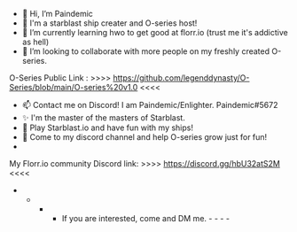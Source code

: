- 👋 Hi, I’m Paindemic
- 👀 I'm a starblast ship creater and O-series host!
- 🌱 I’m currently learning hwo to get good at florr.io (trust me it's addictive as hell)
- 💞️ I’m looking to collaborate with more people on my freshly created O-series.

O-Series Public Link : >>>> https://github.com/legenddynasty/O-Series/blob/main/O-series%20v1.0 <<<<

- 📫 Contact me on Discord! I am Paindemic/Enlighter. Paindemic#5672
- ✨ I'm the master of the masters of Starblast.
- 🚢 Play Starblast.io and have fun with my ships!
- 📖 Come to my discord channel and help O-series grow just for fun! 
- 
My Florr.io community Discord link:     >>>> https://discord.gg/hbU32atS2M <<<<
- - - - If you are interested, come and DM me. - - - - 



